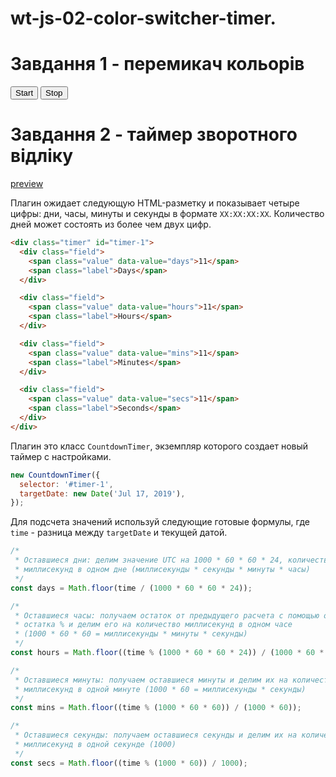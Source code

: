 # wt-js-02-color-switcher-timer.
# Завдання 1 - перемикач кольорів
<button type="button" data-start>Start</button>
<button type="button" data-stop>Stop</button>
# Завдання 2 - таймер зворотного відліку​
[preview](preview.gif)

Плагин ожидает следующую HTML-разметку и показывает четыре цифры: дни, часы,
минуты и секунды в формате `XX:XX:XX:XX`. Количество дней может состоять из
более чем двух цифр.

```html
<div class="timer" id="timer-1">
  <div class="field">
    <span class="value" data-value="days">11</span>
    <span class="label">Days</span>
  </div>

  <div class="field">
    <span class="value" data-value="hours">11</span>
    <span class="label">Hours</span>
  </div>

  <div class="field">
    <span class="value" data-value="mins">11</span>
    <span class="label">Minutes</span>
  </div>

  <div class="field">
    <span class="value" data-value="secs">11</span>
    <span class="label">Seconds</span>
  </div>
</div>
```

Плагин это класс `CountdownTimer`, экземпляр которого создает новый таймер с
настройками.

```js
new CountdownTimer({
  selector: '#timer-1',
  targetDate: new Date('Jul 17, 2019'),
});
```

Для подсчета значений используй следующие готовые формулы, где `time` - разница
между `targetDate` и текущей датой.

```js
/*
 * Оставшиеся дни: делим значение UTC на 1000 * 60 * 60 * 24, количество
 * миллисекунд в одном дне (миллисекунды * секунды * минуты * часы)
 */
const days = Math.floor(time / (1000 * 60 * 60 * 24));

/*
 * Оставшиеся часы: получаем остаток от предыдущего расчета с помощью оператора
 * остатка % и делим его на количество миллисекунд в одном часе
 * (1000 * 60 * 60 = миллисекунды * минуты * секунды)
 */
const hours = Math.floor((time % (1000 * 60 * 60 * 24)) / (1000 * 60 * 60));

/*
 * Оставшиеся минуты: получаем оставшиеся минуты и делим их на количество
 * миллисекунд в одной минуте (1000 * 60 = миллисекунды * секунды)
 */
const mins = Math.floor((time % (1000 * 60 * 60)) / (1000 * 60));

/*
 * Оставшиеся секунды: получаем оставшиеся секунды и делим их на количество
 * миллисекунд в одной секунде (1000)
 */
const secs = Math.floor((time % (1000 * 60)) / 1000);
```
